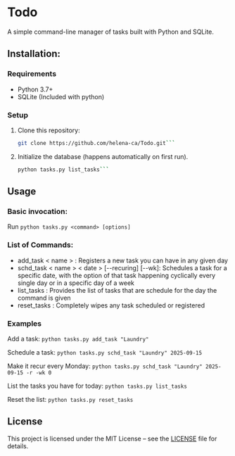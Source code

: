 # Todo
A simple command-line manager of tasks built with Python and SQLite.


## Installation:

### Requirements
- Python 3.7+
- SQLite (Included with python)

### Setup
1. Clone this repository:
    ```bash
    git clone https://github.com/helena-ca/Todo.git```
2. Initialize the database (happens automatically on first run).
    ```bash
    python tasks.py list_tasks```

## Usage
### Basic invocation:
Run `python tasks.py <command> [options]`

### List of Commands:
- add_task < name > : Registers a new task you can have in any given day
- schd_task < name > < date > [--recuring] [--wk]: Schedules a task for a specific date, with the option of that task happening cyclically every single day or in a specific day of a week
- list_tasks : Provides the list of tasks that are schedule for the day the command is given
- reset_tasks : Completely wipes any task scheduled or registered

### Examples
Add a task:
`python tasks.py add_task "Laundry"`

Schedule a task:
`python tasks.py schd_task "Laundry" 2025-09-15`

Make it recur every Monday:
`python tasks.py schd_task "Laundry" 2025-09-15 -r -wk 0`

List the tasks you have for today:
`python tasks.py list_tasks`

Reset the list:
`python tasks.py reset_tasks`

## License 
This project is licensed under the MIT License – see the [LICENSE](LICENSE) file for details.
